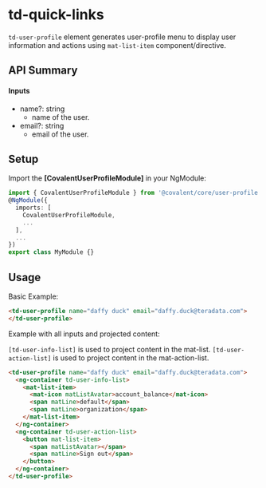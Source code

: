 # td-quick-links

`td-user-profile` element generates user-profile menu to display user information and actions using `mat-list-item` component/directive.

## API Summary

#### Inputs

+ name?: string
  + name of the user.
+ email?: string
  + email of the user.

## Setup

Import the **[CovalentUserProfileModule]** in your NgModule:

```typescript
import { CovalentUserProfileModule } from '@covalent/core/user-profile';
@NgModule({
  imports: [
    CovalentUserProfileModule,
    ...
  ],
  ...
})
export class MyModule {}
```

## Usage

Basic Example:

```html
<td-user-profile name="daffy duck" email="daffy.duck@teradata.com">
</td-user-profile>
```

Example with all inputs and projected content: 

`[td-user-info-list]` is used to project content in the mat-list.
`[td-user-action-list]` is used to project content in the mat-action-list.

```html
<td-user-profile name="daffy duck" email="daffy.duck@teradata.com">
  <ng-container td-user-info-list>
    <mat-list-item>
      <mat-icon matListAvatar>account_balance</mat-icon>
      <span matLine>default</span>
      <span matLine>organization</span>
    </mat-list-item>
  </ng-container>
  <ng-container td-user-action-list>
    <button mat-list-item>
      <span matListAvatar></span>
      <span matLine>Sign out</span>
    </button>
  </ng-container>
</td-user-profile>
```
